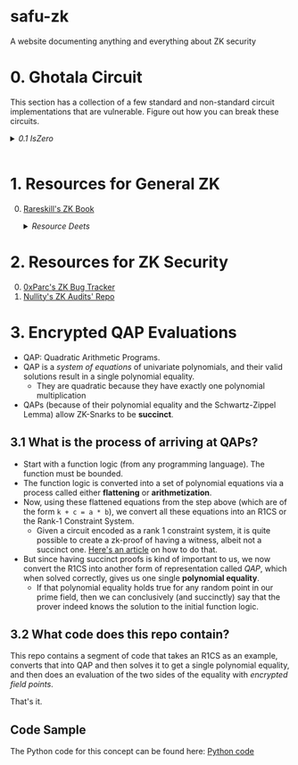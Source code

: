 # safu-zk
A website documenting anything and everything about ZK security

# 0. Ghotala Circuit

This section has a collection of a few standard and non-standard circuit implementations that are vulnerable. Figure out how you can break these circuits.

<details>
  <summary><i> 0.1 IsZero</i></summary>
    <br/>
    This circuits returns 1 if the input signal <i>i</i> is 0 otherwise returns 0 for non-zero values. Figure out how can you break this circuit.

    <code>
        pragma circom 2.1.6;

        template isZeroUnsafe() {

            signal input in;
            signal output out;

            signal inter <-- in == 0 ? 1 : 0;

            out <== inter;
        }

        component main = isZeroUnsafe();
    </code>
</details>

<br/>

# 1. Resources for General ZK 

0. <a href="https://www.rareskills.io/zk-book" target="_blank"> Rareskill's ZK Book </a>

    <details>
      <summary><i>Resource Deets</i></summary>
      <br/>
      <p>This ZK Books starts from the very beginning and covers everything that is required to understand the Groth16 proving algorithm. It covers the following topics (in details) with ample examples: </p>
      <ul>
        <li>Explaining what is a Set, Group, Ring and Field </li>
        <li>Elliptic Curve Addition and Multiplication (Bilinear Pairings) </li>
        <li>What are ZK Circuits? </li>
        <li>Representing ZK Circuits as R1CS and creating ZK Proofs with R1CS</li>
        <li>Converting R1CS to QAP for succintness via Schwartz-Zippel</li>
        <li>QAP evaluation over Elliptic Curve</li>
        <li>Groth16 end-to-end explanation</li>
        <li>Intro to Circom and Circomlib</li>
      </ul>
    </details>

# 2. Resources for ZK Security

0. <a href="https://github.com/0xPARC/zk-bug-tracker" target="_blank"> 0xParc's ZK Bug Tracker </a>
1. <a href="https://github.com/nullity00/zk-security-reviews" target="_blank"> Nullity's ZK Audits' Repo </a>

# 3. Encrypted QAP Evaluations

+ QAP: Quadratic Arithmetic Programs.
+ QAP is a *system of equations* of univariate polynomials, and their valid solutions result in a single polynomial equality.
  + They are quadratic because they have exactly one polynomial multiplication
+ QAPs (because of their polynomial equality and the Schwartz-Zippel Lemma) allow ZK-Snarks to be **succinct**.

## 3.1 What is the process of arriving at QAPs?

+ Start with a function logic (from any programming language). The function must be bounded.
+ The function logic is converted into a set of polynomial equations via a process called either **flattening** or **arithmetization**.
+ Now, using these flattened equations from the step above (which are of the form `k + c = a * b`), we convert all these equations into an R1CS or the Rank-1 Constraint System.
  + Given a circuit encoded as a rank 1 constraint system, it is quite possible to create a zk-proof of having a witness, albeit not a succinct one. [Here's an article](https://www.rareskills.io/post/r1cs-zkp) on how to do that.
+ But since having succinct proofs is kind of important to us, we now convert the R1CS into another form of representation called *QAP*, which when solved correctly, gives us one single **polynomial equality**.
  + If that polynomial equality holds true for any random point in our prime field, then we can conclusively (and succinctly) say that the prover indeed knows the solution to the initial function logic.
 
## 3.2 What code does this repo contain?

This repo contains a segment of code that takes an R1CS as an example, converts that into QAP and then solves it to get a single polynomial equality, and then does an evaluation of the two sides of the equality with *encrypted field points*.

That's it. 

## Code Sample

The Python code for this concept can be found here: <a href="/code/README.md" target="_blank">Python code</a>
